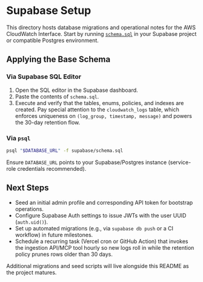 # Supabase Setup

This directory hosts database migrations and operational notes for the AWS CloudWatch Interface. Start by running [`schema.sql`](./schema.sql) in your Supabase project or compatible Postgres environment.

## Applying the Base Schema

### Via Supabase SQL Editor
1. Open the SQL editor in the Supabase dashboard.
2. Paste the contents of `schema.sql`.
3. Execute and verify that the tables, enums, policies, and indexes are created. Pay special attention to the `cloudwatch_logs` table, which enforces uniqueness on `(log_group, timestamp, message)` and powers the 30-day retention flow.

### Via `psql`
```bash
psql "$DATABASE_URL" -f supabase/schema.sql
```
Ensure `DATABASE_URL` points to your Supabase/Postgres instance (service-role credentials recommended).

## Next Steps
- Seed an initial admin profile and corresponding API token for bootstrap operations.
- Configure Supabase Auth settings to issue JWTs with the user UUID (`auth.uid()`).
- Set up automated migrations (e.g., via `supabase db push` or a CI workflow) in future milestones.
- Schedule a recurring task (Vercel cron or GitHub Action) that invokes the ingestion API/MCP tool hourly so new logs roll in while the retention policy prunes rows older than 30 days.

Additional migrations and seed scripts will live alongside this README as the project matures.
